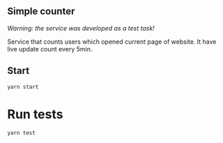 ## Simple counter
*Warning:* _the service was developed as a test task!_

Service that counts users which opened current page of website.
It have live update count every 5min.

## Start

```
yarn start
```

# Run tests

```
yarn test
```
